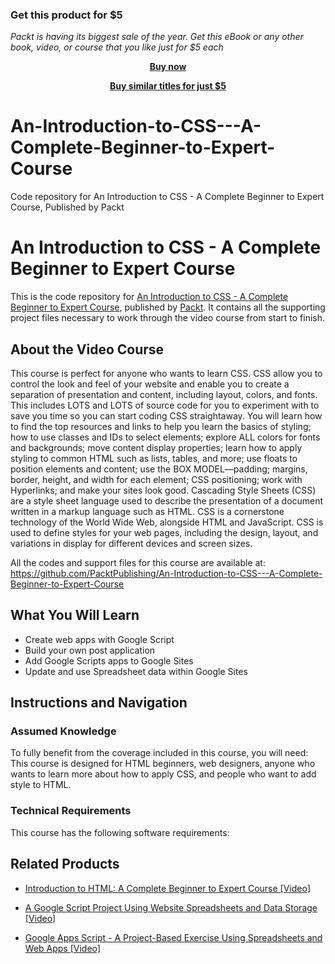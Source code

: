 
### Get this product for $5

<i>Packt is having its biggest sale of the year. Get this eBook or any other book, video, or course that you like just for $5 each</i>


<b><p align='center'>[Buy now](https://packt.link/9781838554996)</p></b>


<b><p align='center'>[Buy similar titles for just $5](https://subscription.packtpub.com/search)</p></b>


# An-Introduction-to-CSS---A-Complete-Beginner-to-Expert-Course
Code repository for An Introduction to CSS - A Complete Beginner to Expert Course, Published by Packt
# An Introduction to CSS - A Complete Beginner to Expert Course
This is the code repository for [An Introduction to CSS - A Complete Beginner to Expert Course](https://www.packtpub.com/application-development/google-apps-script-project-based-exercise-using-spreadsheets-and-web-apps-vi?utm_source=github&utm_medium=repository&utm_campaign=9781838556914), published by [Packt](https://www.packtpub.com/?utm_source=github). It contains all the supporting project files necessary to work through the video course from start to finish.
## About the Video Course
This course is perfect for anyone who wants to learn CSS. CSS allow you to control the look and feel of your website and enable you to create a separation of presentation and content, including layout, colors, and fonts. This includes LOTS and LOTS of source code for you to experiment with to save you time so you can start coding CSS straightaway. You will learn how to find the top resources and links to help you learn the basics of styling; how to use classes and IDs to select elements; explore ALL colors for fonts and backgrounds; move content display properties; learn how to apply styling to common HTML such as lists, tables, and more; use floats to position elements and content; use the BOX MODEL—padding; margins, border, height, and width for each element; CSS positioning; work with Hyperlinks; and make your sites look good. 
Cascading Style Sheets (CSS) are a style sheet language used to describe the presentation of a document written in a markup language such as HTML. CSS is a cornerstone technology of the World Wide Web, alongside HTML and JavaScript. CSS is used to define styles for your web pages, including the design, layout, and variations in display for different devices and screen sizes.

All the codes and support files for this course are available at: https://github.com/PacktPublishing/An-Introduction-to-CSS---A-Complete-Beginner-to-Expert-Course

<H2>What You Will Learn</H2>
<DIV class=book-info-will-learn-text>
<UL>
<LI>Create web apps with Google Script 
<LI>Build your own post application 
<LI>Add Google Scripts apps to Google Sites 
<LI>Update and use Spreadsheet data within Google Sites </LI></UL></DIV>

## Instructions and Navigation
### Assumed Knowledge
To fully benefit from the coverage included in this course, you will need:<br/>
This course is designed for HTML beginners, web designers, anyone who wants to learn more about how to apply CSS, and people who want to add style to HTML.
### Technical Requirements
This course has the following software requirements:<br/>
    

## Related Products
* [Introduction to HTML: A Complete Beginner to Expert Course [Video]](https://www.packtpub.com/application-development/google-apps-script-project-based-exercise-using-spreadsheets-and-web-apps-vi?utm_source=github&utm_medium=repository&utm_campaign=9781838556914)

* [A Google Script Project Using Website Spreadsheets and Data Storage [Video]](https://www.packtpub.com/application-development/google-apps-script-project-based-exercise-using-spreadsheets-and-web-apps-vi?utm_source=github&utm_medium=repository&utm_campaign=9781838556914)

* [Google Apps Script - A Project-Based Exercise Using Spreadsheets and Web Apps [Video]](https://www.packtpub.com/application-development/google-apps-script-project-based-exercise-using-spreadsheets-and-web-apps-vi?utm_source=github&utm_medium=repository&utm_campaign=9781838556914)

